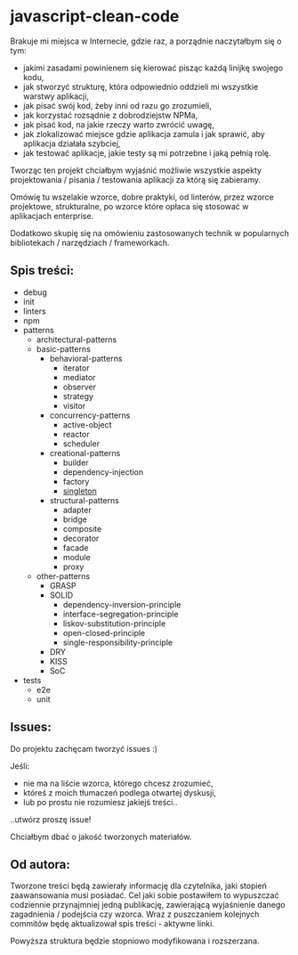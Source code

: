 # javascript-clean-code

Brakuje mi miejsca w Internecie, gdzie raz, a porządnie naczytałbym się o tym:
* jakimi zasadami powinienem się kierować pisząc każdą linijkę swojego kodu,
* jak stworzyć strukturę, która odpowiednio oddzieli mi wszystkie warstwy aplikacji,
* jak pisać swój kod, żeby inni od razu go zrozumieli,
* jak korzystać rozsądnie z dobrodziejstw NPMa,
* jak pisać kod, na jakie rzeczy warto zwrócić uwagę,
* jak zlokalizować miejsce gdzie aplikacja zamula i jak sprawić, aby aplikacja działała szybciej,
* jak testować aplikacje, jakie testy są mi potrzebne i jaką pełnią rolę.

Tworząc ten projekt chciałbym wyjaśnić możliwie wszystkie aspekty
projektowania / pisania / testowania aplikacji za którą się zabieramy.

Omówię tu wszelakie wzorce, dobre praktyki, od linterów, przez wzorce projektowe,
strukturalne, po wzorce które opłaca się stosować w aplikacjach enterprise.

Dodatkowo skupię się na omówieniu zastosowanych technik w popularnych bibliotekach / narzędziach / frameworkach.

## Spis treści:

* debug
* init
* linters
* npm
* patterns
    * architectural-patterns
    * basic-patterns
        * behavioral-patterns
            * iterator
            * mediator
            * observer
            * strategy
            * visitor
        * concurrency-patterns
            * active-object
            * reactor
            * scheduler
        * creational-patterns
            * builder
            * dependency-injection
            * factory
            * [singleton](patterns/basic-patterns/creational-patterns/singleton.md)
        * structural-patterns
            * adapter
            * bridge
            * composite
            * decorator
            * facade
            * module
            * proxy
    * other-patterns
        * GRASP
        * SOLID
            * dependency-inversion-principle
            * interface-segregation-principle
            * liskov-substitution-principle
            * open-closed-principle
            * single-responsibility-principle
        * DRY
        * KISS
        * SoC
* tests
    * e2e
    * unit

## Issues:

Do projektu zachęcam tworzyć issues :)

Jeśli:
* nie ma na liście wzorca, którego chcesz zrozumieć,
* któreś z moich tłumaczeń podlega otwartej dyskusji,
* lub po prostu nie rozumiesz jakiejś treści..

..utwórz proszę issue!

Chciałbym dbać o jakość tworzonych materiałów.

## Od autora:

Tworzone treści będą zawierały informację dla czytelnika, jaki
stopień zaawansowania musi posiadać. Cel jaki sobie postawiłem to
wypuszczać codziennie przynajmniej jedną publikację,
zawierającą wyjaśnienie danego zagadnienia / podejścia czy wzorca.
Wraz z puszczaniem kolejnych commitów będę aktualizował spis treści - aktywne linki.

Powyższa struktura będzie stopniowo modyfikowana i rozszerzana.
